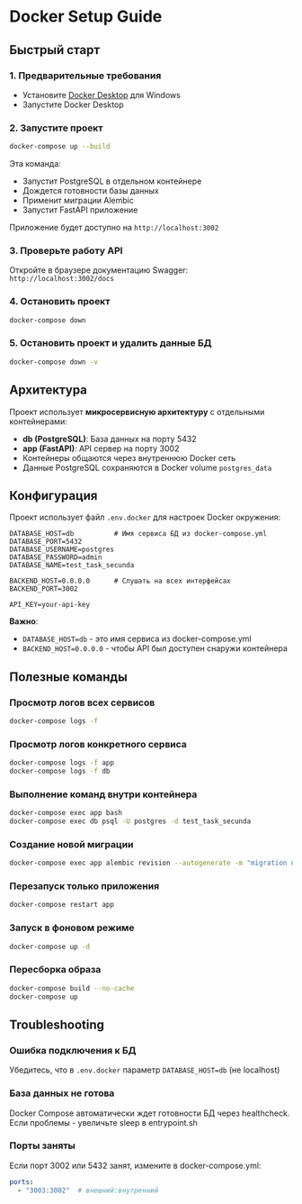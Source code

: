 # Docker Setup Guide

## Быстрый старт

### 1. Предварительные требования

- Установите [Docker Desktop](https://www.docker.com/products/docker-desktop) для Windows
- Запустите Docker Desktop

### 2. Запустите проект

```bash
docker-compose up --build
```

Эта команда:
- Запустит PostgreSQL в отдельном контейнере
- Дождется готовности базы данных
- Применит миграции Alembic
- Запустит FastAPI приложение

Приложение будет доступно на `http://localhost:3002`

### 3. Проверьте работу API

Откройте в браузере документацию Swagger: `http://localhost:3002/docs`

### 4. Остановить проект

```bash
docker-compose down
```

### 5. Остановить проект и удалить данные БД

```bash
docker-compose down -v
```

## Архитектура

Проект использует **микросервисную архитектуру** с отдельными контейнерами:

- **db (PostgreSQL)**: База данных на порту 5432
- **app (FastAPI)**: API сервер на порту 3002
- Контейнеры общаются через внутреннюю Docker сеть
- Данные PostgreSQL сохраняются в Docker volume `postgres_data`

## Конфигурация

Проект использует файл `.env.docker` для настроек Docker окружения:

```env
DATABASE_HOST=db          # Имя сервиса БД из docker-compose.yml
DATABASE_PORT=5432
DATABASE_USERNAME=postgres
DATABASE_PASSWORD=admin
DATABASE_NAME=test_task_secunda

BACKEND_HOST=0.0.0.0      # Слушать на всех интерфейсах
BACKEND_PORT=3002

API_KEY=your-api-key
```

**Важно**: 
- `DATABASE_HOST=db` - это имя сервиса из docker-compose.yml
- `BACKEND_HOST=0.0.0.0` - чтобы API был доступен снаружи контейнера

## Полезные команды

### Просмотр логов всех сервисов
```bash
docker-compose logs -f
```

### Просмотр логов конкретного сервиса
```bash
docker-compose logs -f app
docker-compose logs -f db
```

### Выполнение команд внутри контейнера
```bash
docker-compose exec app bash
docker-compose exec db psql -U postgres -d test_task_secunda
```

### Создание новой миграции
```bash
docker-compose exec app alembic revision --autogenerate -m "migration name"
```

### Перезапуск только приложения
```bash
docker-compose restart app
```

### Запуск в фоновом режиме
```bash
docker-compose up -d
```

### Пересборка образа
```bash
docker-compose build --no-cache
docker-compose up
```

## Troubleshooting

### Ошибка подключения к БД
Убедитесь, что в `.env.docker` параметр `DATABASE_HOST=db` (не localhost)

### База данных не готова
Docker Compose автоматически ждет готовности БД через healthcheck. Если проблемы - увеличьте sleep в entrypoint.sh

### Порты заняты
Если порт 3002 или 5432 занят, измените в docker-compose.yml:
```yaml
ports:
  - "3003:3002"  # внешний:внутренний
```

